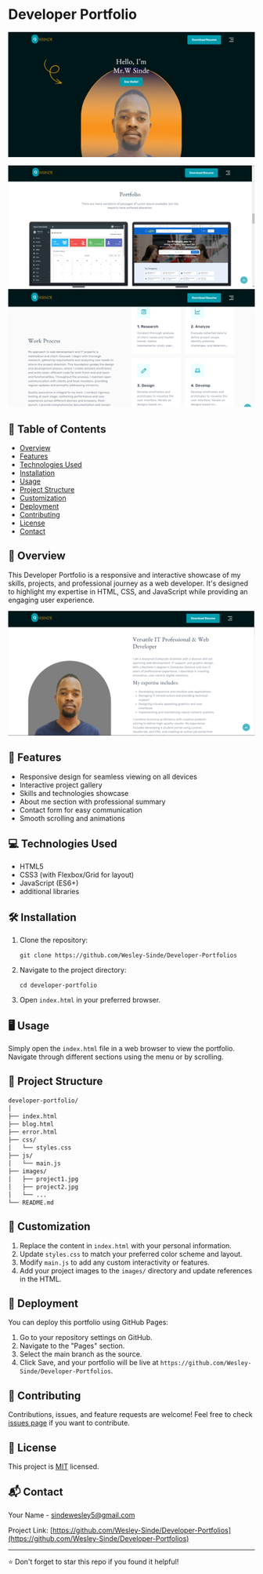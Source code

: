 # Developer Portfolio

![Portfolio Preview](./1.png)

<!-- ![Portfolio Preview](./2.png) -->

![Portfolio Preview](./3.png)
![Portfolio Preview](./4.png)

## 📌 Table of Contents

- [Overview](#overview)
- [Features](#features)
- [Technologies Used](#technologies-used)
- [Installation](#installation)
- [Usage](#usage)
- [Project Structure](#project-structure)
- [Customization](#customization)
- [Deployment](#deployment)
- [Contributing](#contributing)
- [License](#license)
- [Contact](#contact)

## 🌟 Overview

This Developer Portfolio is a responsive and interactive showcase of my skills, projects, and professional journey as a web developer. It's designed to highlight my expertise in HTML, CSS, and JavaScript while providing an engaging user experience.

![Skills Section](./2.png)

## 🚀 Features

- Responsive design for seamless viewing on all devices
- Interactive project gallery
- Skills and technologies showcase
- About me section with professional summary
- Contact form for easy communication
- Smooth scrolling and animations

## 💻 Technologies Used

- HTML5
- CSS3 (with Flexbox/Grid for layout)
- JavaScript (ES6+)
- additional libraries

## 🛠 Installation

1. Clone the repository:
   ```
   git clone https://github.com/Wesley-Sinde/Developer-Portfolios
   ```
2. Navigate to the project directory:
   ```
   cd developer-portfolio
   ```
3. Open `index.html` in your preferred browser.

## 🖥 Usage

Simply open the `index.html` file in a web browser to view the portfolio. Navigate through different sections using the menu or by scrolling.

## 📁 Project Structure

```
developer-portfolio/
│
├── index.html
├── blog.html
├── error.html
├── css/
│   └── styles.css
├── js/
│   └── main.js
├── images/
│   ├── project1.jpg
│   ├── project2.jpg
│   └── ...
└── README.md
```

## 🎨 Customization

1. Replace the content in `index.html` with your personal information.
2. Update `styles.css` to match your preferred color scheme and layout.
3. Modify `main.js` to add any custom interactivity or features.
4. Add your project images to the `images/` directory and update references in the HTML.

## 🚀 Deployment

You can deploy this portfolio using GitHub Pages:

1. Go to your repository settings on GitHub.
2. Navigate to the "Pages" section.
3. Select the main branch as the source.
4. Click Save, and your portfolio will be live at `https://github.com/Wesley-Sinde/Developer-Portfolios`.

## 🤝 Contributing

Contributions, issues, and feature requests are welcome! Feel free to check [issues page](https://github.com/Wesley-Sinde/Developer-Portfolios/issues) if you want to contribute.

## 📄 License

This project is [MIT](https://choosealicense.com/licenses/mit/) licensed.

## 📬 Contact

Your Name - [sindewesley5@gmail.com](sindewesley5@gmail.com)

Project Link: [https://github.com/Wesley-Sinde/Developer-Portfolios](https://github.com/Wesley-Sinde/Developer-Portfolios)

---

⭐️ Don't forget to star this repo if you found it helpful!
